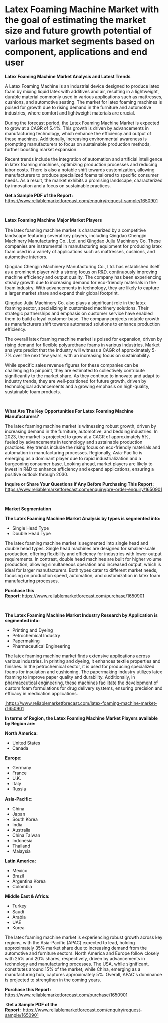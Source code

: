 <p><h1>Latex Foaming Machine Market with the goal of estimating the market size and future growth potential of various market segments based on component, applications and end user</h1></p><p><strong>Latex Foaming Machine Market Analysis and Latest Trends</strong></p>
<p><p>A Latex Foaming Machine is an industrial device designed to produce latex foam by mixing liquid latex with additives and air, resulting in a lightweight, durable material commonly used in various applications such as mattresses, cushions, and automotive seating. The market for latex foaming machines is poised for growth due to rising demand in the furniture and automotive industries, where comfort and lightweight materials are crucial.</p><p>During the forecast period, the Latex Foaming Machine Market is expected to grow at a CAGR of 5.4%. This growth is driven by advancements in manufacturing technology, which enhance the efficiency and output of these machines. Additionally, increasing environmental awareness is prompting manufacturers to focus on sustainable production methods, further boosting market expansion. </p><p>Recent trends include the integration of automation and artificial intelligence in latex foaming machines, optimizing production processes and reducing labor costs. There is also a notable shift towards customization, allowing manufacturers to produce specialized foams tailored to specific consumer needs. As a result, the market exhibits a promising landscape, characterized by innovation and a focus on sustainable practices.</p></p>
<p><strong>Get a Sample PDF of the Report:&nbsp;</strong> <a href="https://www.reliablemarketforecast.com/enquiry/request-sample/1650901?utm_campaign=2324&utm_medium=2&utm_source=Github&utm_content=ia&utm_term=16042025&utm_id=latex-foaming-machine">https://www.reliablemarketforecast.com/enquiry/request-sample/1650901</a></p>
<p>&nbsp;</p>
<p><strong>Latex Foaming Machine Major Market Players</strong></p>
<p><p>The latex foaming machine market is characterized by a competitive landscape featuring several key players, including Qingdao Chengjin Machinery Manufacturing Co., Ltd. and Qingdao Jujiu Machinery Co. These companies are instrumental in manufacturing equipment for producing latex foam used in a variety of applications such as mattresses, cushions, and automotive interiors.</p><p>Qingdao Chengjin Machinery Manufacturing Co., Ltd. has established itself as a prominent player with a strong focus on R&D, continuously improving machine efficiency and output quality. The company has been experiencing steady growth due to increasing demand for eco-friendly materials in the foam industry. With advancements in technology, they are likely to capture a larger market share and expand their global footprint.</p><p>Qingdao Jujiu Machinery Co. also plays a significant role in the latex foaming sector, specializing in customized machinery solutions. Their strategic partnerships and emphasis on customer service have enabled them to build a loyal customer base. The company projects notable growth as manufacturers shift towards automated solutions to enhance production efficiency.</p><p>The overall latex foaming machine market is poised for expansion, driven by rising demand for flexible polyurethane foams in various industries. Market analysts predict that the industry will witness a CAGR of approximately 5-7% over the next few years, with an increasing focus on sustainability.</p><p>While specific sales revenue figures for these companies can be challenging to pinpoint, they are estimated to collectively contribute significantly to the market share. As they continue to innovate and adapt to industry trends, they are well-positioned for future growth, driven by technological advancements and a growing emphasis on high-quality, sustainable foam products.</p></p>
<p>&nbsp;</p>
<p><strong>What Are The Key Opportunities For Latex Foaming Machine Manufacturers?</strong></p>
<p><p>The latex foaming machine market is witnessing robust growth, driven by increasing demand in the furniture, automotive, and bedding industries. In 2023, the market is projected to grow at a CAGR of approximately 5%, fueled by advancements in technology and sustainable production practices. Key trends include the rising focus on eco-friendly materials and automation in manufacturing processes. Regionally, Asia-Pacific is emerging as a dominant player due to rapid industrialization and a burgeoning consumer base. Looking ahead, market players are likely to invest in R&D to enhance efficiency and expand applications, ensuring a positive outlook through 2030.</p></p>
<p><strong>Inquire or Share Your Questions If Any Before Purchasing This Report:</strong> <a href="https://www.reliablemarketforecast.com/enquiry/pre-order-enquiry/1650901?utm_campaign=2324&utm_medium=2&utm_source=Github&utm_content=ia&utm_term=16042025&utm_id=latex-foaming-machine">https://www.reliablemarketforecast.com/enquiry/pre-order-enquiry/1650901</a></p>
<p>&nbsp;</p>
<p><strong>Market Segmentation</strong></p>
<p><strong>The Latex Foaming Machine Market Analysis by types is segmented into:</strong></p>
<p><ul><li>Single Head Type</li><li>Double Head Type</li></ul></p>
<p><p>The latex foaming machine market is segmented into single head and double head types. Single head machines are designed for smaller-scale production, offering flexibility and efficiency for industries with lower output requirements. In contrast, double head machines are built for higher volume production, allowing simultaneous operation and increased output, which is ideal for larger manufacturers. Both types cater to different market needs, focusing on production speed, automation, and customization in latex foam manufacturing processes.</p></p>
<p><strong>Purchase this Report:&nbsp;</strong><a href="https://www.reliablemarketforecast.com/purchase/1650901?utm_campaign=2324&utm_medium=2&utm_source=Github&utm_content=ia&utm_term=16042025&utm_id=latex-foaming-machine">https://www.reliablemarketforecast.com/purchase/1650901</a></p>
<p>&nbsp;</p>
<p><strong>The Latex Foaming Machine Market Industry Research by Application is segmented into:</strong></p>
<p><ul><li>Printing and Dyeing</li><li>Petrochemical Industry</li><li>Papermaking</li><li>Pharmaceutical Engineering</li></ul></p>
<p><p>The latex foaming machine market finds extensive applications across various industries. In printing and dyeing, it enhances textile properties and finishes. In the petrochemical sector, it is used for producing specialized foams for insulation and cushioning. The papermaking industry utilizes latex foaming to improve paper quality and durability. Additionally, in pharmaceutical engineering, these machines facilitate the development of custom foam formulations for drug delivery systems, ensuring precision and efficacy in medication applications.</p></p>
<p><a href="https://www.reliablemarketforecast.com/latex-foaming-machine-market-r1650901?utm_campaign=2324&utm_medium=2&utm_source=Github&utm_content=ia&utm_term=16042025&utm_id=latex-foaming-machine">&nbsp;https://www.reliablemarketforecast.com/latex-foaming-machine-market-r1650901</a></p>
<p><strong>In terms of Region, the Latex Foaming Machine Market Players available by Region are:</strong></p>
<p>
    <p> <strong> North America: </strong>
        <ul>
            <li>United States</li>
            <li>Canada</li>
        </ul>
        </p> 
    <p> <strong> Europe: </strong>
        <ul>
            <li>Germany</li>
            <li>France</li>
            <li>U.K.</li>
            <li>Italy</li>
            <li>Russia</li>
        </ul>
        </p> 
    <p> <strong> Asia-Pacific: </strong>
        <ul>
            <li>China</li>
            <li>Japan</li>
            <li>South Korea</li>
            <li>India</li>
            <li>Australia</li>
            <li>China Taiwan</li>
            <li>Indonesia</li>
            <li>Thailand</li>
            <li>Malaysia</li>
        </ul>
        </p> 
    <p> <strong> Latin America: </strong>
        <ul>
            <li>Mexico</li>
            <li>Brazil</li>
            <li>Argentina Korea</li>
            <li>Colombia</li>
        </ul>
        </p> 
    <p> <strong> Middle East & Africa: </strong>
        <ul>
            <li>Turkey</li>
            <li>Saudi</li>
            <li>Arabia</li>
            <li>UAE</li>
            <li>Korea</li>
        </ul>
    </p>
    </p>
<p><p>The latex foaming machine market is experiencing robust growth across key regions, with the Asia-Pacific (APAC) expected to lead, holding approximately 35% market share due to increasing demand from the automotive and furniture sectors. North America and Europe follow closely with 25% and 20% shares, respectively, driven by advancements in technology and manufacturing processes. The USA, while significant, constitutes around 15% of the market, while China, emerging as a manufacturing hub, captures approximately 5%. Overall, APAC's dominance is projected to strengthen in the coming years.</p></p>
<p><strong>Purchase this Report: </strong><a href="https://www.reliablemarketforecast.com/purchase/1650901?utm_campaign=2324&utm_medium=2&utm_source=Github&utm_content=ia&utm_term=16042025&utm_id=latex-foaming-machine">https://www.reliablemarketforecast.com/purchase/1650901</a></p>
<p>&nbsp;<strong>Get a Sample PDF of the Report:&nbsp;&nbsp;</strong><a href="https://www.reliablemarketforecast.com/enquiry/request-sample/1650901?utm_campaign=2324&utm_medium=2&utm_source=Github&utm_content=ia&utm_term=16042025&utm_id=latex-foaming-machine">https://www.reliablemarketforecast.com/enquiry/request-sample/1650901</a></p>
<p><strong></strong></p>
<p><p></p><p></p><p></p></p>